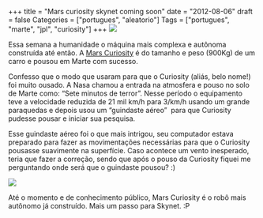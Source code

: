 +++
title = "Mars curiosity skynet coming soon"
date = "2012-08-06"
draft = false
Categories = ["portugues", "aleatorio"]
Tags = ["portugues", "marte", "jpl", "curiosity"]
+++
![](http://mars.jpl.nasa.gov/msl/images/PIA15682_ScarecrowDunes1-br2.jpg)

Essa semana a humanidade o máquina mais complexa e autônoma construída
até então. A [Mars
Curiosity](http://www.nasa.gov/mission_pages/msl/index.html) é do
tamanho e peso (900Kg) de um carro e pousou em Marte com sucesso.

Confesso que o modo que usaram para que o Curiosity (aliás, belo nome!)
foi muito ousado. A Nasa chamou a entrada na atmosfera e pouso no solo
de Marte como: “Sete minutos de terror”. Nesse período o equipamento
teve a velocidade reduzida de 21 mil km/h para 3/km/h usando um grande
paraquedas e depois usou um “guindaste aéreo”  para que Curiosity
pudesse pousar e iniciar sua pesquisa.

Esse guindaste aéreo foi o que mais intrigou, seu computador estava
preparado para fazer as movimentações necessárias para que o Curiosity
pousasse suavimente na superfície. Caso acontece um vento inesperado,
teria que fazer a correção, sendo que após o pouso da Curiosity fiquei
me perguntando onde será que o guindaste pousou? :)

![](http://mars.jpl.nasa.gov/msl/images/PIA14839-br2.jpg)

Até o momento e de conhecimento público, Mars Curiosity é o robô mais
autônomo já construído. Mais um passo para Skynet. :P
